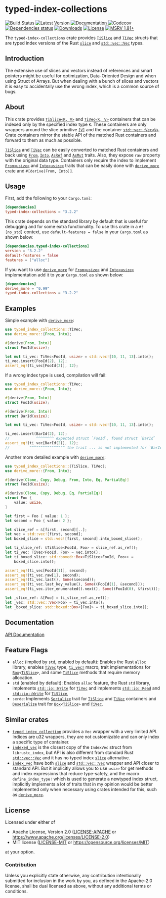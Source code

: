 # typed-index-collections

[![Build Status](https://github.com/zheland/typed-index-collections/workflows/build/badge.svg)](https://github.com/zheland/typed-index-collections/actions)
[![Latest Version](https://img.shields.io/crates/v/typed-index-collections.svg)](https://crates.io/crates/typed-index-collections)
[![Documentation](https://docs.rs/typed-index-collections/badge.svg)](https://docs.rs/typed-index-collections)
[![Codecov](https://codecov.io/gh/zheland/typed-index-collections/graph/badge.svg)](https://codecov.io/gh/zheland/typed-index-collections)
[![Dependencies status](https://deps.rs/repo/github/zheland/typed-index-collections/status.svg)](https://deps.rs/repo/github/zheland/typed-index-collections)
[![Downloads](https://img.shields.io/crates/d/typed-index-collections)](https://crates.io/crates/typed-index-collections)
[![License](https://img.shields.io/crates/l/typed-index-collections)](https://github.com/zheland/typed-index-collections/#license)
[![MSRV 1.81+](https://img.shields.io/badge/rustc-1.81+-blue.svg)](https://blog.rust-lang.org/2024/09/05/Rust-1.81.0.html)

The `typed-index-collections` crate provides [`TiSlice`] and [`TiVec`]
structs that are typed index versions of the Rust [`slice`] and
[`std::vec::Vec`] types.

## Introduction

The extensive use of slices and vectors instead of references
and smart pointers might be useful for optimization,
Data-Oriented Design and when using Struct of Arrays.
But when dealing with a bunch of slices and vectors
it is easy to accidentally use the wrong index,
which is a common source of bugs.

## About

This crate provides [`TiSlice<K, V>`][`TiSlice`] and
[`TiVec<K, V>`][`TiVec`] containers that can be indexed only by the
specified index type `K`. These containers are only wrappers around
the slice primitive [`[V]`][`slice`] and the container
[`std::vec::Vec<V>`][`std::vec::Vec`]. Crate containers mirror the stable
API of the matched Rust containers and forward to them as much as possible.

[`TiSlice`] and [`TiVec`] can be easily converted to matched Rust containers
and back using [`From`], [`Into`], [`AsRef`] and [`AsMut`] traits.
Also, they expose `raw` property with the original data type.
Containers only require the index to implement
[`From<usize>`][`From`] and [`Into<usize>`][`Into`] traits
that can be easily done with [`derive_more`] crate and
`#[derive(From, Into)]`.

## Usage

First, add the following to your `Cargo.toml`:

```toml
[dependencies]
typed-index-collections = "3.2.2"
```

This crate depends on the standard library by default that is useful
for debugging and for some extra functionality.
To use this crate in a `#![no_std]` context, use `default-features = false`
in your `Cargo.toml` as shown below:

```toml
[dependencies.typed-index-collections]
version = "3.2.2"
default-features = false
features = ["alloc"]
```

If you want to use [`derive_more`] for
[`From<usize>`][`From`] and [`Into<usize>`][`Into`] implementation
add it to your `Cargo.toml` as shown below:

```toml
[dependencies]
derive_more = "0.99"
typed-index-collections = "3.2.2"
```

## Examples

Simple example with [`derive_more`]:
```rust
use typed_index_collections::TiVec;
use derive_more::{From, Into};

#[derive(From, Into)]
struct FooId(usize);

let mut ti_vec: TiVec<FooId, usize> = std::vec![10, 11, 13].into();
ti_vec.insert(FooId(2), 12);
assert_eq!(ti_vec[FooId(2)], 12);
```

If a wrong index type is used, compilation will fail:
```rust
use typed_index_collections::TiVec;
use derive_more::{From, Into};

#[derive(From, Into)]
struct FooId(usize);

#[derive(From, Into)]
struct BarId(usize);

let mut ti_vec: TiVec<FooId, usize> = std::vec![10, 11, 13].into();

ti_vec.insert(BarId(2), 12);
//            ^^^^^^^^ expected struct `FooId`, found struct `BarId`
assert_eq!(ti_vec[BarId(2)], 12);
//         ^^^^^^^^^^^^^^^^ the trait ... is not implemented for `BarId`
```

Another more detailed example with [`derive_more`]:
```rust
use typed_index_collections::{TiSlice, TiVec};
use derive_more::{From, Into};

#[derive(Clone, Copy, Debug, From, Into, Eq, PartialEq)]
struct FooId(usize);

#[derive(Clone, Copy, Debug, Eq, PartialEq)]
struct Foo {
    value: usize,
}

let first = Foo { value: 1 };
let second = Foo { value: 2 };

let slice_ref = &[first, second][..];
let vec = std::vec![first, second];
let boxed_slice = std::vec![first, second].into_boxed_slice();

let ti_slice_ref: &TiSlice<FooId, Foo> = slice_ref.as_ref();
let ti_vec: TiVec<FooId, Foo> = vec.into();
let ti_boxed_slice: std::boxed::Box<TiSlice<FooId, Foo>> =
    boxed_slice.into();

assert_eq!(ti_vec[FooId(1)], second);
assert_eq!(ti_vec.raw[1], second);
assert_eq!(ti_vec.last(), Some(&second));
assert_eq!(ti_vec.last_key_value(), Some((FooId(1), &second)));
assert_eq!(ti_vec.iter_enumerated().next(), Some((FooId(0), &first)));

let _slice_ref: &[Foo] = ti_slice_ref.as_ref();
let _vec: std::vec::Vec<Foo> = ti_vec.into();
let _boxed_slice: std::boxed::Box<[Foo]> = ti_boxed_slice.into();
```

## Documentation

[API Documentation]

## Feature Flags

- `alloc` (implied by `std`, enabled by default): Enables the Rust `alloc`
  library, enables [`TiVec`] type, [`ti_vec!`] macro, trait implementations
  for [`Box`]`<`[`TiSlice`]`>`, and some [`TiSlice`] methods that require
  memory allocation.
- `std` (enabled by default): Enables `alloc` feature, the Rust `std`
  library, implements [`std::io::Write`] for [`TiVec`] and implements
  [`std::io::Read`] and [`std::io::Write`] for [`TiSlice`],
- `serde`: Implements [`Serialize`] trait for [`TiSlice`] and [`TiVec`]
  containers and [`Deserialize`] trait for [`Box`]`<`[`TiSlice`]`>` and
  [`TiVec`].

## Similar crates

- [`typed_index_collection`] provides a `Vec` wrapper with a very limited
  API. Indices are u32 wrappers, they are not customizable and can only
  index a specific type of container.
- [`indexed_vec`] is the closest copy of the `IndexVec` struct from
  `librustc_index`, but API is also different from standard Rust
  [`std::vec::Vec`] and it has no typed index [`slice`] alternative.
- [`index_vec`] have both [`slice`] and [`std::vec::Vec`] wrapper and API
  closer to standard API. But it implicitly allows you to use `usize` for
  get methods and index expressions that reduce type-safety, and the macro
  `define_index_type!` which is used to generate a newtyped index struct,
  implicitly implements a lot of traits that in my opinion would be better
  implemented only when necessary using crates intended for this, such as
  [`derive_more`].

## License

Licensed under either of

- Apache License, Version 2.0 ([LICENSE-APACHE](LICENSE-APACHE)
  or <https://www.apache.org/licenses/LICENSE-2.0>)
- MIT license ([LICENSE-MIT](LICENSE-MIT)
  or <https://opensource.org/licenses/MIT>)

at your option.

### Contribution

Unless you explicitly state otherwise, any contribution intentionally
submitted for inclusion in the work by you, as defined in the Apache-2.0
license, shall be dual licensed as above, without any
additional terms or conditions.

[`TiSlice`]: https://docs.rs/typed-index-collections/*/typed_index_collections/struct.TiSlice.html
[`TiVec`]: https://docs.rs/typed-index-collections/*/typed_index_collections/struct.TiVec.html
[`ti_vec!`]: https://docs.rs/typed-index-collections/*/typed_index_collections/macro.ti_vec.html
[API Documentation]: https://docs.rs/typed-index-collections
[`slice`]: https://doc.rust-lang.org/std/primitive.slice.html
[`Box`]: https://doc.rust-lang.org/std/boxed/struct.Box.html
[`Rc`]: https://doc.rust-lang.org/std/rc/struct.Rc.html
[`Weak`]: https://doc.rust-lang.org/std/rc/struct.Weak.html
[`std::vec::Vec`]: https://doc.rust-lang.org/std/vec/struct.Vec.html
[`std::io::Read`]: https://doc.rust-lang.org/std/io/trait.Read.html
[`std::io::Write`]: https://doc.rust-lang.org/std/io/trait.Write.html
[`From`]: https://doc.rust-lang.org/std/convert/trait.From.html
[`Into`]: https://doc.rust-lang.org/std/convert/trait.Into.html
[`AsRef`]: https://doc.rust-lang.org/std/convert/trait.AsRef.html
[`AsMut`]: https://doc.rust-lang.org/std/convert/trait.AsMut.html
[`derive_more`]: https://crates.io/crates/derive_more
[`typed_index_collection`]: https://crates.io/crates/typed_index_collection
[`indexed_vec`]: https://crates.io/crates/indexed_vec
[`index_vec`]: https://crates.io/crates/index_vec
[`Serialize`]: https://docs.serde.rs/serde/trait.Serialize.html
[`Deserialize`]: https://docs.serde.rs/serde/trait.Deserialize.html
